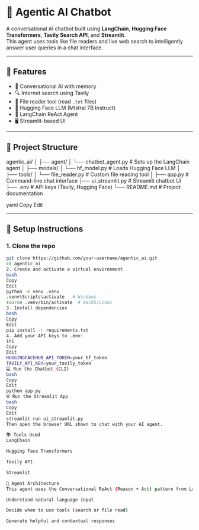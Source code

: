 # 🤖 Agentic AI Chatbot

A conversational AI chatbot built using **LangChain**, **Hugging Face Transformers**, **Tavily Search API**, and **Streamlit**.  
This agent uses tools like file readers and live web search to intelligently answer user queries in a chat interface.

---

## 🚀 Features

- 💬 Conversational AI with memory
- 🔍 Internet search using Tavily
- 📂 File reader tool (read `.txt` files)
- 🤝 Hugging Face LLM (Mistral 7B Instruct)
- 🧠 LangChain ReAct Agent
- 🖥️ Streamlit-based UI

---

## 🧱 Project Structure

agentic_ai/
│
├── agent/
│ └── chatbot_agent.py # Sets up the LangChain agent
│
├── models/
│ └── hf_model.py # Loads Hugging Face LLM
│
├── tools/
│ └── file_reader.py # Custom file reading tool
│
├── app.py # Command-line chat interface
├── ui_streamlit.py # Streamlit chatbot UI
├── .env # API keys (Tavily, Hugging Face)
└── README.md # Project documentation

yaml
Copy
Edit

---

## 🔧 Setup Instructions

### 1. Clone the repo
```bash
git clone https://github.com/your-username/agentic_ai.git
cd agentic_ai
2. Create and activate a virtual environment
bash
Copy
Edit
python -m venv .venv
.venv\Scripts\activate   # Windows
source .venv/bin/activate  # macOS/Linux
3. Install dependencies
bash
Copy
Edit
pip install -r requirements.txt
4. Add your API keys to .env:
ini
Copy
Edit
HUGGINGFACEHUB_API_TOKEN=your_hf_token
TAVILY_API_KEY=your_tavily_token
💻 Run the Chatbot (CLI)
bash
Copy
Edit
python app.py
🌐 Run the Streamlit App
bash
Copy
Edit
streamlit run ui_streamlit.py
Then open the browser URL shown to chat with your AI agent.

📚 Tools Used
LangChain

Hugging Face Transformers

Tavily API

Streamlit

🧠 Agent Architecture
This agent uses the Conversational ReAct (Reason + Act) pattern from LangChain to:

Understand natural language input

Decide when to use tools (search or file read)

Generate helpful and contextual responses

